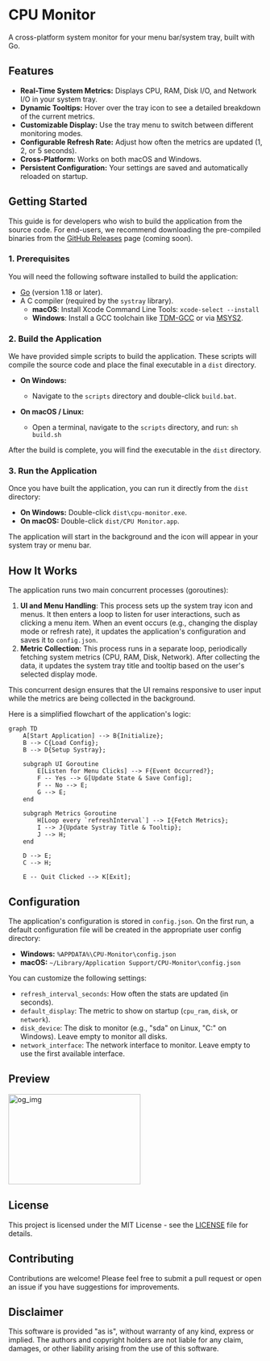 # CPU Monitor

A cross-platform system monitor for your menu bar/system tray, built with Go.

## Features

-   **Real-Time System Metrics:** Displays CPU, RAM, Disk I/O, and Network I/O in your system tray.
-   **Dynamic Tooltips:** Hover over the tray icon to see a detailed breakdown of the current metrics.
-   **Customizable Display:** Use the tray menu to switch between different monitoring modes.
-   **Configurable Refresh Rate:** Adjust how often the metrics are updated (1, 2, or 5 seconds).
-   **Cross-Platform:** Works on both macOS and Windows.
-   **Persistent Configuration:** Your settings are saved and automatically reloaded on startup.

## Getting Started

This guide is for developers who wish to build the application from the source code. For end-users, we recommend downloading the pre-compiled binaries from the [GitHub Releases](https://github.com/your-username/your-repo/releases) page (coming soon).

### 1. Prerequisites

You will need the following software installed to build the application:

-   [Go](https://golang.org/dl/) (version 1.18 or later).
-   A C compiler (required by the `systray` library).
    -   **macOS**: Install Xcode Command Line Tools: `xcode-select --install`
    -   **Windows**: Install a GCC toolchain like [TDM-GCC](https://jmeubank.github.io/tdm-gcc/) or via [MSYS2](https://www.msys2.org/).

### 2. Build the Application

We have provided simple scripts to build the application. These scripts will compile the source code and place the final executable in a `dist` directory.

-   **On Windows:**
    -   Navigate to the `scripts` directory and double-click `build.bat`.

-   **On macOS / Linux:**
    -   Open a terminal, navigate to the `scripts` directory, and run: `sh build.sh`

After the build is complete, you will find the executable in the `dist` directory.

### 3. Run the Application

Once you have built the application, you can run it directly from the `dist` directory:

-   **On Windows:** Double-click `dist\cpu-monitor.exe`.
-   **On macOS:** Double-click `dist/CPU Monitor.app`.

The application will start in the background and the icon will appear in your system tray or menu bar.

## How It Works

The application runs two main concurrent processes (goroutines):

1.  **UI and Menu Handling**: This process sets up the system tray icon and menus. It then enters a loop to listen for user interactions, such as clicking a menu item. When an event occurs (e.g., changing the display mode or refresh rate), it updates the application's configuration and saves it to `config.json`.
2.  **Metric Collection**: This process runs in a separate loop, periodically fetching system metrics (CPU, RAM, Disk, Network). After collecting the data, it updates the system tray title and tooltip based on the user's selected display mode.

This concurrent design ensures that the UI remains responsive to user input while the metrics are being collected in the background.

Here is a simplified flowchart of the application's logic:

```mermaid
graph TD
    A[Start Application] --> B{Initialize};
    B --> C{Load Config};
    B --> D{Setup Systray};

    subgraph UI Goroutine
        E[Listen for Menu Clicks] --> F{Event Occurred?};
        F -- Yes --> G[Update State & Save Config];
        F -- No --> E;
        G --> E;
    end

    subgraph Metrics Goroutine
        H[Loop every `refreshInterval`] --> I{Fetch Metrics};
        I --> J{Update Systray Title & Tooltip};
        J --> H;
    end

    D --> E;
    C --> H;

    E -- Quit Clicked --> K[Exit];
```

## Configuration

The application's configuration is stored in `config.json`. On the first run, a default configuration file will be created in the appropriate user config directory:

-   **Windows:** `%APPDATA%\CPU-Monitor\config.json`
-   **macOS:** `~/Library/Application Support/CPU-Monitor\config.json`

You can customize the following settings:

-   `refresh_interval_seconds`: How often the stats are updated (in seconds).
-   `default_display`: The metric to show on startup (`cpu_ram`, `disk`, or `network`).
-   `disk_device`: The disk to monitor (e.g., "sda" on Linux, "C:" on Windows). Leave empty to monitor all disks.
-   `network_interface`: The network interface to monitor. Leave empty to use the first available interface.

## Preview

<img width="262" height="179" alt="og_img" src="https://github.com/user-attachments/assets/8efc965d-a129-4cfd-84ba-0170f714cb0e" />


## License

This project is licensed under the MIT License - see the [LICENSE](LICENSE) file for details.

## Contributing

Contributions are welcome! Please feel free to submit a pull request or open an issue if you have suggestions for improvements.

## Disclaimer

This software is provided "as is", without warranty of any kind, express or implied. The authors and copyright holders are not liable for any claim, damages, or other liability arising from the use of this software.
